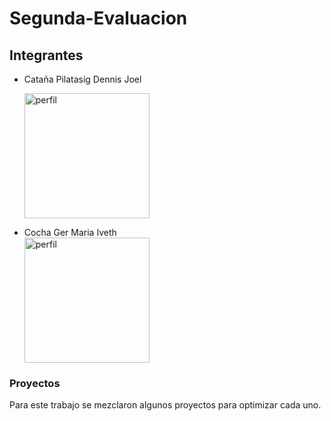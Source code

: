 # Segunda-Evaluacion
## Integrantes
* Cataña Pilatasig Dennis Joel
  <br>

  <img src="https://github.com/DennisCatana/Segunda-Evaluacion/assets/117744033/8e26c4fb-151f-448e-9a9d-c8d8e5569fed" alt="perfil" width="200" height="200">
  <br>
* Cocha Ger Maria Iveth
  <br>
  <img src="https://github.com/DennisCatana/Segunda-Evaluacion/assets/117744033/4b76924d-4055-41b1-8f8d-452043809330" alt="perfil" width="200" height="200">
  <br>

### Proyectos
  Para este trabajo se mezclaron algunos proyectos para optimizar cada uno. 
